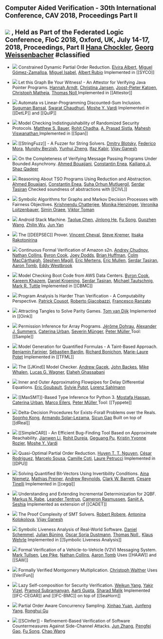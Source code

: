 ## Computer Aided Verification - 30th International Conference, CAV 2018, Proceedings Part II

[![](https://dblp.uni-trier.de/img/paper-oa.dark.hollow.16x16.png)](https://doi.org/https://doi.org/10.1007/978-3-319-96142-2) , Held as Part of the Federated Logic Conference, FloC 2018, Oxford, UK, July 14-17, 2018, Proceedings, Part II
    [Hana Chockler](https://dblp.uni-trier.de/pid/c/HanaChockler.html), [Georg Weissenbacher](https://dblp.uni-trier.de/pid/15/3636.html)
#classified 
---
-   [![](https://dblp.uni-trier.de/img/paper-oa.dark.hollow.16x16.png)](https://doi.org/https://doi.org/10.1007/978-3-319-96142-2_24) Constrained Dynamic Partial Order Reduction.
    [Elvira Albert](https://dblp.uni-trier.de/pid/a/ElviraAlbert.html), [Miguel Gómez-Zamalloa](https://dblp.uni-trier.de/pid/26/669.html), [Miguel Isabel](https://dblp.uni-trier.de/pid/177/0262.html), [Albert Rubio](https://dblp.uni-trier.de/pid/29/6684.html)
	Implemented in [[SYCO]]

-   [![](https://dblp.uni-trier.de/img/paper-oa.dark.hollow.16x16.png)](https://doi.org/https://doi.org/10.1007/978-3-319-96142-2_1) Let this Graph Be Your Witness! - An Attestor for Verifying Java Pointer Programs.
    [Hannah Arndt](https://dblp.uni-trier.de/pid/200/7994.html), [Christina Jansen](https://dblp.uni-trier.de/pid/75/9687.html), [Joost-Pieter Katoen](https://dblp.uni-trier.de/pid/k/JoostPieterKatoen.html), [Christoph Matheja](https://dblp.uni-trier.de/pid/172/5070.html), [Thomas Noll ](https://dblp.uni-trier.de/pid/31/248-1.html)
	Implemented in [[Attestor]]

-   [![](https://dblp.uni-trier.de/img/paper-oa.dark.hollow.16x16.png)](https://doi.org/https://doi.org/10.1007/978-3-319-96142-2_9) Automata vs Linear-Programming Discounted-Sum Inclusion.
    [Suguman Bansal](https://dblp.uni-trier.de/pid/217/4777.html), [Swarat Chaudhuri](https://dblp.uni-trier.de/pid/37/6100.html), [Moshe Y. Vardi](https://dblp.uni-trier.de/pid/v/MosheYVardi.html)
	Implemented in [[DetLP]] and [[QuIP]]

-   [![](https://dblp.uni-trier.de/img/paper-oa.dark.hollow.16x16.png)](https://doi.org/https://doi.org/10.1007/978-3-319-96142-2_10) Model Checking Indistinguishability of Randomized Security Protocols.
    [Matthew S. Bauer](https://dblp.uni-trier.de/pid/46/8261.html), [Rohit Chadha](https://dblp.uni-trier.de/pid/c/RohitChadha.html), [A. Prasad Sistla](https://dblp.uni-trier.de/pid/s/APrasadSistla.html), [Mahesh Viswanathan ](https://dblp.uni-trier.de/pid/23/2759-1.html)
	Implemented in [[Span]]

-   [![](https://dblp.uni-trier.de/img/paper-oa.dark.hollow.16x16.png)](https://doi.org/https://doi.org/10.1007/978-3-319-96142-2_6) [[StringFuzz]] - A Fuzzer for String Solvers.
    [Dmitry Blotsky](https://dblp.uni-trier.de/pid/223/5185.html), [Federico Mora](https://dblp.uni-trier.de/pid/82/5093.html), [Murphy Berzish](https://dblp.uni-trier.de/pid/180/5429.html), [Yunhui Zheng](https://dblp.uni-trier.de/pid/47/702.html), [Ifaz Kabir](https://dblp.uni-trier.de/pid/202/2276.html), [Vijay Ganesh](https://dblp.uni-trier.de/pid/g/VijayGanesh.html)

-   [![](https://dblp.uni-trier.de/img/paper-oa.dark.hollow.16x16.png)](https://doi.org/https://doi.org/10.1007/978-3-319-96142-2_23) On the Completeness of Verifying Message Passing Programs Under Bounded Asynchrony.
    [Ahmed Bouajjani](https://dblp.uni-trier.de/pid/b/AhmedBouajjani.html), [Constantin Enea](https://dblp.uni-trier.de/pid/72/2839.html), [Kailiang Ji](https://dblp.uni-trier.de/pid/166/0923.html), [Shaz Qadeer](https://dblp.uni-trier.de/pid/q/ShazQadeer.html)

-   [![](https://dblp.uni-trier.de/img/paper-oa.dark.hollow.16x16.png)](https://doi.org/https://doi.org/10.1007/978-3-319-96142-2_21) Reasoning About TSO Programs Using Reduction and Abstraction.
    [Ahmed Bouajjani](https://dblp.uni-trier.de/pid/b/AhmedBouajjani.html), [Constantin Enea](https://dblp.uni-trier.de/pid/72/2839.html), [Suha Orhun Mutluergil](https://dblp.uni-trier.de/pid/170/4198.html), [Serdar Tasiran](https://dblp.uni-trier.de/pid/88/1444.html)
	Checked soundness of abstractions with [[CIVL]]

-   [![](https://dblp.uni-trier.de/img/paper-oa.dark.hollow.16x16.png)](https://doi.org/https://doi.org/10.1007/978-3-319-96142-2_13) Symbolic Algorithms for Graphs and Markov Decision Processes with Fairness Objectives.
    [Krishnendu Chatterjee](https://dblp.uni-trier.de/pid/92/5602.html), [Monika Henzinger](https://dblp.uni-trier.de/pid/h/MonikaRauchHenzinger.html), [Veronika Loitzenbauer](https://dblp.uni-trier.de/pid/132/9047.html), [Simin Oraee](https://dblp.uni-trier.de/pid/218/5331.html), [Viktor Toman](https://dblp.uni-trier.de/pid/215/3408.html)

-   [![](https://dblp.uni-trier.de/img/paper-oa.dark.hollow.16x16.png)](https://doi.org/https://doi.org/10.1007/978-3-319-96142-2_29) Android Stack Machine.
    [Taolue Chen](https://dblp.uni-trier.de/pid/28/4743.html), [Jinlong He](https://dblp.uni-trier.de/pid/204/0042.html), [Fu Song](https://dblp.uni-trier.de/pid/09/10016.html), [Guozhen Wang](https://dblp.uni-trier.de/pid/223/5357.html), [Zhilin Wu](https://dblp.uni-trier.de/pid/71/3710.html), [Jun Yan](https://dblp.uni-trier.de/pid/89/5901.html)

-   [![](https://dblp.uni-trier.de/img/paper-oa.dark.hollow.16x16.png)](https://doi.org/https://doi.org/10.1007/978-3-319-96142-2_4) The [[DEEPSEC]] Prover.
    [Vincent Cheval](https://dblp.uni-trier.de/pid/62/8336.html), [Steve Kremer](https://dblp.uni-trier.de/pid/k/SteveKremer.html), [Itsaka Rakotonirina](https://dblp.uni-trier.de/pid/223/5215.html)

-   [![](https://dblp.uni-trier.de/img/paper-oa.dark.hollow.16x16.png)](https://doi.org/https://doi.org/10.1007/978-3-319-96142-2_26) Continuous Formal Verification of Amazon s2n.
    [Andrey Chudnov](https://dblp.uni-trier.de/pid/94/3130.html), [Nathan Collins](https://dblp.uni-trier.de/pid/65/10809.html), [Byron Cook](https://dblp.uni-trier.de/pid/36/113.html), [Joey Dodds](https://dblp.uni-trier.de/pid/223/5187.html), [Brian Huffman](https://dblp.uni-trier.de/pid/69/3465.html), [Colm MacCárthaigh](https://dblp.uni-trier.de/pid/223/4997.html), [Stephen Magill](https://dblp.uni-trier.de/pid/30/5360.html), [Eric Mertens](https://dblp.uni-trier.de/pid/143/2709.html), [Eric Mullen](https://dblp.uni-trier.de/pid/19/9842.html), [Serdar Tasiran](https://dblp.uni-trier.de/pid/88/1444.html), [Aaron Tomb](https://dblp.uni-trier.de/pid/91/466.html), [Eddy Westbrook](https://dblp.uni-trier.de/pid/223/5374.html)

-   [![](https://dblp.uni-trier.de/img/paper-oa.dark.hollow.16x16.png)](https://doi.org/https://doi.org/10.1007/978-3-319-96142-2_28) Model Checking Boot Code from AWS Data Centers.
    [Byron Cook](https://dblp.uni-trier.de/pid/36/113.html), [Kareem Khazem](https://dblp.uni-trier.de/pid/178/2891.html), [Daniel Kroening](https://dblp.uni-trier.de/pid/k/DanielKroening.html), [Serdar Tasiran](https://dblp.uni-trier.de/pid/88/1444.html), [Michael Tautschnig](https://dblp.uni-trier.de/pid/18/1323.html), [Mark R. Tuttle](https://dblp.uni-trier.de/pid/t/MarkRTuttle.html)
	Implemented in [[CBMC]]

-   [![](https://dblp.uni-trier.de/img/paper-oa.dark.hollow.16x16.png)](https://doi.org/https://doi.org/10.1007/978-3-319-96142-2_8) Program Analysis Is Harder Than Verification - A Computability Perspective.
    [Patrick Cousot](https://dblp.uni-trier.de/pid/c/PCousot.html), [Roberto Giacobazzi](https://dblp.uni-trier.de/pid/g/RobertoGiacobazzi.html), [Francesco Ranzato](https://dblp.uni-trier.de/pid/r/FRanzato.html)

-   [![](https://dblp.uni-trier.de/img/paper-oa.dark.hollow.16x16.png)](https://doi.org/https://doi.org/10.1007/978-3-319-96142-2_14) Attracting Tangles to Solve Parity Games.
    [Tom van Dijk](https://dblp.uni-trier.de/pid/126/8210.html)
	Implemented in [[Oink]]

-   [![](https://dblp.uni-trier.de/img/paper-oa.dark.hollow.16x16.png)](https://doi.org/https://doi.org/10.1007/978-3-319-96142-2_7) Permission Inference for Array Programs.
    [Jérôme Dohrau](https://dblp.uni-trier.de/pid/156/9072.html), [Alexander J. Summers](https://dblp.uni-trier.de/pid/76/5160.html), [Caterina Urban](https://dblp.uni-trier.de/pid/130/9842.html), [Severin Münger](https://dblp.uni-trier.de/pid/218/5563.html), [Peter Müller ](https://dblp.uni-trier.de/pid/m/PMuller1.html)
	Tool: [[Sample]]

-   [![](https://dblp.uni-trier.de/img/paper-oa.dark.hollow.16x16.png)](https://doi.org/https://doi.org/10.1007/978-3-319-96142-2_19) Model Generation for Quantified Formulas - A Taint-Based Approach.
    [Benjamin Farinier](https://dblp.uni-trier.de/pid/215/4462.html), [Sébastien Bardin](https://dblp.uni-trier.de/pid/b/SebastienBardin.html), [Richard Bonichon](https://dblp.uni-trier.de/pid/75/3724.html), [Marie-Laure Potet](https://dblp.uni-trier.de/pid/37/5694.html)
	Implemented in [[TFML]]

-   [![](https://dblp.uni-trier.de/img/paper-oa.dark.hollow.16x16.png)](https://doi.org/https://doi.org/10.1007/978-3-319-96142-2_3) The [[JKind]] Model Checker.
    [Andrew Gacek](https://dblp.uni-trier.de/pid/84/6151.html), [John Backes](https://dblp.uni-trier.de/pid/97/8857.html), [Mike Whalen](https://dblp.uni-trier.de/pid/70/5189.html), [Lucas G. Wagner](https://dblp.uni-trier.de/pid/94/7566.html), [Elaheh Ghassabani](https://dblp.uni-trier.de/pid/172/4689.html)

-   [![](https://dblp.uni-trier.de/img/paper-oa.dark.hollow.16x16.png)](https://doi.org/https://doi.org/10.1007/978-3-319-96142-2_31) Inner and Outer Approximating Flowpipes for Delay Differential Equations.
    [Eric Goubault](https://dblp.uni-trier.de/pid/90/1132.html), [Sylvie Putot](https://dblp.uni-trier.de/pid/61/1269.html), [Lorenz Sahlmann](https://dblp.uni-trier.de/pid/223/5310.html)

-   [![](https://dblp.uni-trier.de/img/paper-oa.dark.hollow.16x16.png)](https://doi.org/https://doi.org/10.1007/978-3-319-96142-2_2) [[MaxSMT]]-Based Type Inference for Python 3.
    [Mostafa Hassan](https://dblp.uni-trier.de/pid/223/5094.html), [Caterina Urban](https://dblp.uni-trier.de/pid/130/9842.html), [Marco Eilers](https://dblp.uni-trier.de/pid/217/4745.html), [Peter Müller ](https://dblp.uni-trier.de/pid/m/PMuller1.html)
	Tool: [[Typpete]]

-   [![](https://dblp.uni-trier.de/img/paper-oa.dark.hollow.16x16.png)](https://doi.org/https://doi.org/10.1007/978-3-319-96142-2_15) Delta-Decision Procedures for Exists-Forall Problems over the Reals.
    [Soonho Kong](https://dblp.uni-trier.de/pid/43/7541.html), [Armando Solar-Lezama](https://dblp.uni-trier.de/pid/95/6919.html), [Sicun Gao](https://dblp.uni-trier.de/pid/22/8296.html)
	Built on top of [[dReal]]

-   [![](https://dblp.uni-trier.de/img/paper-oa.dark.hollow.16x16.png)](https://doi.org/https://doi.org/10.1007/978-3-319-96142-2_5) [[SimpleCAR]] - An Efficient Bug-Finding Tool Based on Approximate Reachability.
    [Jianwen Li](https://dblp.uni-trier.de/pid/21/8669.html), [Rohit Dureja](https://dblp.uni-trier.de/pid/208/7416.html), [Geguang Pu](https://dblp.uni-trier.de/pid/33/1678.html), [Kristin Yvonne Rozier](https://dblp.uni-trier.de/pid/67/519.html), [Moshe Y. Vardi](https://dblp.uni-trier.de/pid/v/MosheYVardi.html)

-   [![](https://dblp.uni-trier.de/img/paper-oa.dark.hollow.16x16.png)](https://doi.org/https://doi.org/10.1007/978-3-319-96142-2_22) Quasi-Optimal Partial Order Reduction.
    [Huyen T. T. Nguyen](https://dblp.uni-trier.de/pid/215/3598.html), [César Rodríguez](https://dblp.uni-trier.de/pid/74/9958.html), [Marcelo Sousa](https://dblp.uni-trier.de/pid/123/7772.html), [Camille Coti](https://dblp.uni-trier.de/pid/78/4708.html), [Laure Petrucci](https://dblp.uni-trier.de/pid/p/LaurePetrucci.html)
	Implemented in [[DPU]]

-   [![](https://dblp.uni-trier.de/img/paper-oa.dark.hollow.16x16.png)](https://doi.org/https://doi.org/10.1007/978-3-319-96142-2_16) Solving Quantified Bit-Vectors Using Invertibility Conditions.
    [Aina Niemetz](https://dblp.uni-trier.de/pid/115/4373.html), [Mathias Preiner](https://dblp.uni-trier.de/pid/115/4371.html), [Andrew Reynolds](https://dblp.uni-trier.de/pid/41/9861.html), [Clark W. Barrett](https://dblp.uni-trier.de/pid/b/ClarkWBarrett.html), [Cesare Tinelli](https://dblp.uni-trier.de/pid/37/4921.html)
	Implemented in [[cegqi]]

-   [![](https://dblp.uni-trier.de/img/paper-oa.dark.hollow.16x16.png)](https://doi.org/https://doi.org/10.1007/978-3-319-96142-2_17) Understanding and Extending Incremental Determinization for 2QBF.
    [Markus N. Rabe](https://dblp.uni-trier.de/pid/88/1112-2.html), [Leander Tentrup](https://dblp.uni-trier.de/pid/143/2715.html), [Cameron Rasmussen](https://dblp.uni-trier.de/pid/223/5057.html), [Sanjit A. Seshia](https://dblp.uni-trier.de/pid/s/SanjitASeshia.html)
	Implemented as extension of [[CADET]]

-   [![](https://dblp.uni-trier.de/img/paper-oa.dark.hollow.16x16.png)](https://doi.org/https://doi.org/10.1007/978-3-319-96142-2_18) The Proof Complexity of SMT Solvers.
    [Robert Robere](https://dblp.uni-trier.de/pid/122/2714.html), [Antonina Kolokolova](https://dblp.uni-trier.de/pid/91/5785.html), [Vijay Ganesh](https://dblp.uni-trier.de/pid/g/VijayGanesh.html)

-   [![](https://dblp.uni-trier.de/img/paper-oa.dark.hollow.16x16.png)](https://doi.org/https://doi.org/10.1007/978-3-319-96142-2_27) Symbolic Liveness Analysis of Real-World Software.
    [Daniel Schemmel](https://dblp.uni-trier.de/pid/119/0975.html), [Julian Büning](https://dblp.uni-trier.de/pid/223/5126.html), [Oscar Soria Dustmann](https://dblp.uni-trier.de/pid/89/8919.html), [Thomas Noll ](https://dblp.uni-trier.de/pid/31/248-1.html), [Klaus Wehrle](https://dblp.uni-trier.de/pid/w/KlausWehrle.html)
	Implemented in [[Symbolic Liveness Analysis]]

-   [![](https://dblp.uni-trier.de/img/paper-oa.dark.hollow.16x16.png)](https://doi.org/https://doi.org/10.1007/978-3-319-96142-2_25) Formal Verification of a Vehicle-to-Vehicle (V2V) Messaging System.
    [Mark Tullsen](https://dblp.uni-trier.de/pid/95/6125.html), [Lee Pike](https://dblp.uni-trier.de/pid/p/LeePike.html), [Nathan Collins](https://dblp.uni-trier.de/pid/65/10809.html), [Aaron Tomb](https://dblp.uni-trier.de/pid/91/466.html)
	Uses [[HAAW]] and [[SAW]]

-   [![](https://dblp.uni-trier.de/img/paper-oa.dark.hollow.16x16.png)](https://doi.org/https://doi.org/10.1007/978-3-319-96142-2_30) Formally Verified Montgomery Multiplication.
    [Christoph Walther](https://dblp.uni-trier.de/pid/w/ChristophWalther.html)
	Uses [[VeriFun]]

-   [![](https://dblp.uni-trier.de/img/paper-oa.dark.hollow.16x16.png)](https://doi.org/https://doi.org/10.1007/978-3-319-96142-2_11) Lazy Self-composition for Security Verification.
    [Weikun Yang](https://dblp.uni-trier.de/pid/167/0229.html), [Yakir Vizel](https://dblp.uni-trier.de/pid/86/2578.html), [Pramod Subramanyan](https://dblp.uni-trier.de/pid/27/8110.html), [Aarti Gupta](https://dblp.uni-trier.de/pid/18/2229.html), [Sharad Malik](https://dblp.uni-trier.de/pid/79/6934.html)
	Implemented [[IFC-CEGAR]] and [[IFC-BMC]] on top of [[SeaHorn]]

-   [![](https://dblp.uni-trier.de/img/paper-oa.dark.hollow.16x16.png)](https://doi.org/https://doi.org/10.1007/978-3-319-96142-2_20) Partial Order Aware Concurrency Sampling.
    [Xinhao Yuan](https://dblp.uni-trier.de/pid/70/10355.html), [Junfeng Yang](https://dblp.uni-trier.de/pid/71/3724.html), [Ronghui Gu](https://dblp.uni-trier.de/pid/155/8148.html)

-   [![](https://dblp.uni-trier.de/img/paper-oa.dark.hollow.16x16.png)](https://doi.org/https://doi.org/10.1007/978-3-319-96142-2_12) [[SCInfer]] - Refinement-Based Verification of Software Countermeasures Against Side-Channel Attacks.
    [Jun Zhang](https://dblp.uni-trier.de/pid/29/4190.html), [Pengfei Gao](https://dblp.uni-trier.de/pid/147/0949.html), [Fu Song](https://dblp.uni-trier.de/pid/09/10016.html), [Chao Wang ](https://dblp.uni-trier.de/pid/w/ChaoWang.html)



